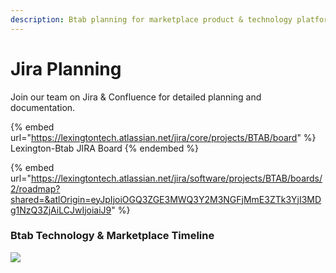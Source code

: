 ```yaml
---
description: Btab planning for marketplace product & technology platforms launch.
---
```


# Jira Planning

Join our team on Jira & Confluence for detailed planning and documentation.

{% embed url="https://lexingtontech.atlassian.net/jira/core/projects/BTAB/board" %}
Lexington-Btab JIRA Board
{% endembed %}

{% embed url="https://lexingtontech.atlassian.net/jira/software/projects/BTAB/boards/2/roadmap?shared=&atlOrigin=eyJpIjoiOGQ3ZGE3MWQ3Y2M3NGFjMmE3ZTk3YjI3MDg1NzQ3ZjAiLCJwIjoiaiJ9" %}

### Btab Technology & Marketplace Timeline

![](../.gitbook/assets/btab\_2021-09-30\_04.06pm.png)
